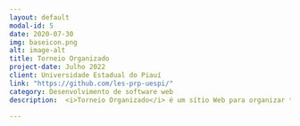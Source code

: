 ```yaml
---
layout: default
modal-id: 5
date: 2020-07-30
img: baseicon.png
alt: image-alt
title: Torneio Organizado 
project-date: Julho 2022
client: Universidade Estadual do Piauí
link: "https://github.com/les-prp-uespi/"
category: Desenvolvimento de software web
description:  <i>Torneio Organizado</i> é um sítio Web para organizar torneios locais de futebol. O sistema gera a tabela de jogos, bem como permite acumular estatísticas do torneio como pontuação de cada time e artilharia.

---
```


